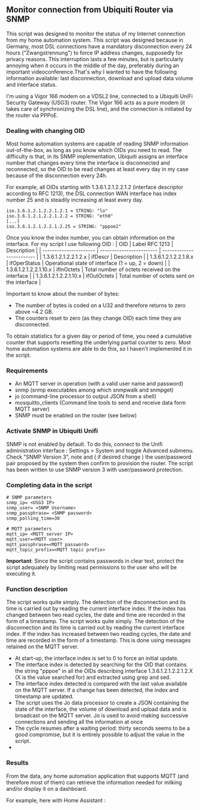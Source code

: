 ## Monitor connection from Ubiquiti Router via SNMP

This script was designed to monitor the status of my Internet connection from my home automation system. This script was designed because in Germany, most DSL connections have a mandatory disconnection every 24 hours ("Zwangstrennung") to force IP address changes, supposedly for privacy reasons. This interruption lasts a few minutes, but is particularly annoying when it occurs in the middle of the day, preferably during an important videoconference.That's why I wanted to have the following information available: last disconnection, download and upload data volume and interface status.

I'm using a Vigor 166 modem on a VDSL2 line, connected to a Ubiquiti UniFi Security Gateway (USG3) router. The Vigor 166 acts as a pure modem (it takes care of synchronizing the DSL line), and the connection is initiated by the router via PPPoE.

### Dealing with changing OID

Most home automation systems are capable of reading SNMP information out-of-the-box, as long as you know which OIDs you need to read. The difficulty is that, in its SNMP implementation, Ubiquiti assigns an interface number that changes every time the interface is disconnected and reconnected, so the OID to be read changes at least every day in my case because of the disconnection every 24h. 

For example, all OIDs starting with 1.3.6.1.2.1.2.2.1.2 (interface descriptor according to RFC 1213), the DSL connection WAN interface has index number 25 and is steadily increasing at least every day.

```
iso.3.6.1.2.1.2.2.1.2.1 = STRING: "lo"
iso.3.6.1.2.1.2.2.1.2.2 = STRING: "eth0"  
[...]
iso.3.6.1.2.1.2.2.1.2.25 = STRING: "pppoe2"
```

Once you know the index number, you can obtain information on the interface. For my script I use following OID :
| OID                    | Label RFC 1213           | Description               |
| ---------------------- | ------------------------ | ------------------------- |
| 1.3.6.1.2.1.2.2.1.2.x  | ifDescr                  | Description               |
| 1.3.6.1.2.1.2.2.1.8.x  | ifOperStatus             | Operational state of interface (1 = up, 2 = down) |
| 1.3.6.1.2.1.2.2.1.10.x  | ifInOctets             | Total number of octets received on the interface |
| 1.3.6.1.2.1.2.2.1.10.x  | ifOutOctets             | Total number of octets sent on the interface |

Important to know about the number of bytes:
- The number of bytes is coded on a U32 and therefore returns to zero above ~4.2 GB. 
- The counters reset to zero (as they change OID) each time they are disconnected.

To obtain statistics for a given day or period of time, you need a cumulative counter that supports resetting the underlying partial counter to zero. Most home automation systems are able to do this, so I haven't implemented it in the script.

### Requirements
- An MQTT server in operation (with a valid user name and password)
- snmp (snmp executables among which snmpwalk and snmpget)
- jo (command-line processor to output JSON from a shell)
- mosquitto_clients (Command line tools to send and receive data form MQTT server)
- SNMP must be enabled on the router (see below)

### Activate SNMP in Ubiquiti Unifi
SNMP is not enabled by default. To do this, connect to the Unifi administration interface : Settings > System and toggle Advanced submenu. Check "SNMP Version 3", note and ( if desired change ) the user/password pair proposed by the system then confirm to provision the router. The script has been written to use SNMP version 3 with user/password protection.

### Completing data in the script
```
# SNMP parameters
snmp_ip= <USG3 IP>
snmp_user= <SNMP Username>
snmp_passphrase= <SNMP password>
snmp_polling_time=30

# MQTT parameters
mqtt_ip= <MQTT server IP>
mqtt_user=<MQTT user>
mqtt_passphrase=<MQTT password>
mqtt_topic_prefix=<MQTT topic prefix>
```
**Important**: Since the script contains passwords in clear text, protect the script adequately by limiting read permissions to the user who will be executing it.

### Function description
The script works quite simply. The detection of the disconnection and its time is carried out by reading the current interface index. If the index has changed between two read cycles, the date and time are recorded in the form of a timestamp.
The script works quite simply. The detection of the disconnection and its time is carried out by reading the current interface index. If the index has increased between two reading cycles, the date and time are recorded in the form of a timestamp. This is done using messages retained on the MQTT server.

- At start-up, the interface index is set to 0 to force an initial update.
- The interface index is detected by searching for the OID that contains the string "pppoe" in all the OIDs describing interface 1.3.6.1.2.1.2.2.1.2.X (X is the value searched for) and extracted using grep and sed.
- The interface index detected is compared with the last value available on the MQTT server. If a change has been detected, the index and timestamp are updated.
- The script uses the Jo data processor to create a JSON containing the state of the interface, the volume of download and upload data and is broadcast on the MQTT server. Jo is used to avoid making successive connections and sending all the information at once
- The cycle resumes after a waiting period: thirty seconds seems to be a good compromise, but it is entirely possible to adjust the value in the script.
- 
### Results
From the data, any home automation application that supports MQTT (and therefore most of them) can retrieve the information needed for milking and/or display it on a dashboard.

For example, here with Home Assistant :
